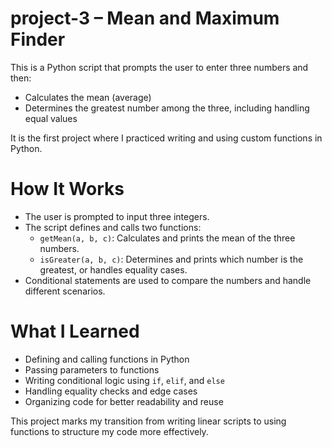 # project-3 – Mean and Maximum Finder

This is a Python script that prompts the user to enter three numbers and then:

- Calculates the mean (average)
- Determines the greatest number among the three, including handling equal values

It is the first project where I practiced writing and using custom functions in Python.


# How It Works

- The user is prompted to input three integers.
- The script defines and calls two functions:
  - `getMean(a, b, c)`: Calculates and prints the mean of the three numbers.
  - `isGreater(a, b, c)`: Determines and prints which number is the greatest, or handles equality cases.
- Conditional statements are used to compare the numbers and handle different scenarios.


# What I Learned

- Defining and calling functions in Python
- Passing parameters to functions
- Writing conditional logic using `if`, `elif`, and `else`
- Handling equality checks and edge cases
- Organizing code for better readability and reuse

This project marks my transition from writing linear scripts to using functions to structure my code more effectively.


